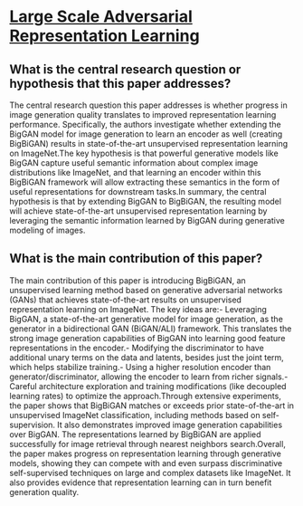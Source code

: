 # [Large Scale Adversarial Representation Learning](https://arxiv.org/abs/1907.02544)

## What is the central research question or hypothesis that this paper addresses?

The central research question this paper addresses is whether progress in image generation quality translates to improved representation learning performance. Specifically, the authors investigate whether extending the BigGAN model for image generation to learn an encoder as well (creating BigBiGAN) results in state-of-the-art unsupervised representation learning on ImageNet.The key hypothesis is that powerful generative models like BigGAN capture useful semantic information about complex image distributions like ImageNet, and that learning an encoder within this BigBiGAN framework will allow extracting these semantics in the form of useful representations for downstream tasks.In summary, the central hypothesis is that by extending BigGAN to BigBiGAN, the resulting model will achieve state-of-the-art unsupervised representation learning by leveraging the semantic information learned by BigGAN during generative modeling of images.


## What is the main contribution of this paper?

The main contribution of this paper is introducing BigBiGAN, an unsupervised learning method based on generative adversarial networks (GANs) that achieves state-of-the-art results on unsupervised representation learning on ImageNet. The key ideas are:- Leveraging BigGAN, a state-of-the-art generative model for image generation, as the generator in a bidirectional GAN (BiGAN/ALI) framework. This translates the strong image generation capabilities of BigGAN into learning good feature representations in the encoder.- Modifying the discriminator to have additional unary terms on the data and latents, besides just the joint term, which helps stabilize training.- Using a higher resolution encoder than generator/discriminator, allowing the encoder to learn from richer signals.- Careful architecture exploration and training modifications (like decoupled learning rates) to optimize the approach.Through extensive experiments, the paper shows that BigBiGAN matches or exceeds prior state-of-the-art in unsupervised ImageNet classification, including methods based on self-supervision. It also demonstrates improved image generation capabilities over BigGAN. The representations learned by BigBiGAN are applied successfully for image retrieval through nearest neighbors search.Overall, the paper makes progress on representation learning through generative models, showing they can compete with and even surpass discriminative self-supervised techniques on large and complex datasets like ImageNet. It also provides evidence that representation learning can in turn benefit generation quality.
